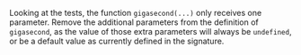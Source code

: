 Looking at the tests, the function `gigasecond(...)` only receives one
parameter. Remove the additional parameters from the definition of `gigasecond`,
as the value of those extra parameters will always be `undefined`, or
be a default value as currently defined in the signature.

